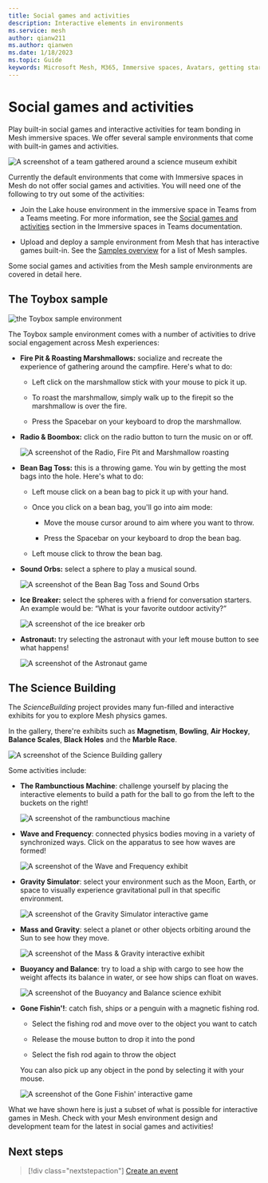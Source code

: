 ```yaml
---
title: Social games and activities
description: Interactive elements in environments
ms.service: mesh
author: qianw211    
ms.author: qianwen
ms.date: 1/18/2023
ms.topic: Guide
keywords: Microsoft Mesh, M365, Immersive spaces, Avatars, getting started, documentation, features
---
```


# Social games and activities

Play built-in social games and interactive activities for team bonding in Mesh immersive spaces. We offer several sample environments that come with built-in games and activities. 

![A screenshot of a team gathered around a science museum exhibit](media/social-games-hero-image.jpg)

Currently the default environments that come with Immersive spaces in Mesh do not offer social games and activities. You will need one of the following to try out some of the activities:

- Join the Lake house environment in the immersive space in Teams from a Teams meeting.  For more information, see the [Social games and activities](https://support.microsoft.com/office/use-in-meeting-controls-for-immersive-spaces-in-microsoft-teams-ccf689d0-b47e-4e11-9eff-2ca0ce87f422#bkmk_social_games) section in the Immersive spaces in Teams documentation.

- Upload and deploy a sample environment from Mesh that has interactive games built-in.  See the [Samples overview](/mesh/develop/getting-started/samples/samples-overview) for a list of Mesh samples.

Some social games and activities from the Mesh sample environments are covered in detail here.

## The Toybox sample

![the Toybox sample environment](media/toybox-environment.png)

The Toybox sample environment comes with a number of activities to drive social engagement across Mesh experiences:

* **Fire Pit & Roasting Marshmallows:** socialize and recreate the experience of gathering around the campfire. Here's what to do:

    * Left click on the marshmallow stick with your mouse to pick it up.

    * To roast the marshmallow, simply walk up to the firepit so the marshmallow is over the fire.

    * Press the Spacebar on your keyboard to drop the marshmallow.

* **Radio & Boombox:** click on the radio button to turn the music on or off.

    ![A screenshot of the Radio, Fire Pit and Marshmallow roasting](media/fire-pit-marshmallow-radio.png)

* **Bean Bag Toss:** this is a throwing game. You win by getting the most bags into the hole. Here's what to do:

    * Left mouse click on a bean bag to pick it up with your hand.

    * Once you click on a bean bag, you'll go into aim mode:

        * Move the mouse cursor around to aim where you want to throw.

        * Press the Spacebar on your keyboard to drop the bean bag.

    * Left mouse click to throw the bean bag.

* **Sound Orbs:** select a sphere to play a musical sound.

    ![A screenshot of the Bean Bag Toss and Sound Orbs](media/sound-orb-bean-bag.png)

* **Ice Breaker:** select the spheres with a friend for conversation starters. An example would be: “What is your favorite outdoor activity?”

    ![A screenshot of the ice breaker orb](media/ice-breaker.png)

* **Astronaut:** try selecting the astronaut with your left mouse button to see what happens!

    ![A screenshot of the Astronaut game](media/astronaut.png)

## The Science Building

The *ScienceBuilding* project provides many fun-filled and interactive exhibits for you to explore Mesh physics games.

In the gallery, there're exhibits such as **Magnetism**, **Bowling**, **Air Hockey**, **Balance Scales**, **Black Holes** and the **Marble Race**.

![A screenshot of the Science Building gallery](media/science-building.png)

Some activities include:

* **The Rambunctious Machine**: challenge yourself by placing the interactive elements to build a path for the ball to go from the left to the buckets on the right!

    ![A screenshot of the rambunctious machine](media/rambunctious-machine.png)

* **Wave and Frequency**: connected physics bodies moving in a variety of synchronized ways. Click on the apparatus to see how waves are formed!

    ![A screenshot of the Wave and Frequency exhibit](media/wave-frequency.png)

* **Gravity Simulator**: select your environment such as the Moon, Earth, or space to visually experience gravitational pull in that specific environment.

    ![A screenshot of the Gravity Simulator interactive game](media/gravity-simulator.png)

* **Mass and Gravity**: select a planet or other objects orbiting around the Sun to see how they move.

    ![A screenshot of the Mass & Gravity interactive exhibit](media/mass-gravity.png)

* **Buoyancy and Balance**: try to load a ship with cargo to see how the weight affects its balance in water, or see how ships can float on waves.

    ![A screenshot of the Buoyancy and Balance science exhibit](media/buoyancy-mass.png)

* **Gone Fishin'!**: catch fish, ships or a penguin with a magnetic fishing rod. 

    * Select the fishing rod and move over to the object you want to catch
    
    * Release the mouse button to drop it into the pond 
    
    * Select the fish rod again to throw the object

    You can also pick up any object in the pond by selecting it with your mouse.

    ![A screenshot of the Gone Fishin' interactive game](media/gone-fishing.png)

What we have shown here is just a subset of what is possible for interactive games in Mesh.  Check with your Mesh environment design and development team for the latest in social games and activities!

## Next steps

   > [!div class="nextstepaction"]
   > [Create an event](../events-guide/create-event-mesh-portal.md)